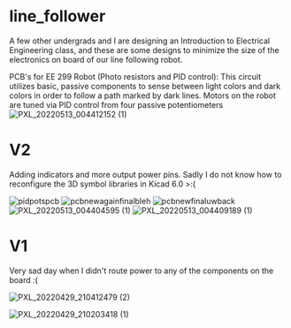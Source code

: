 # line_follower 
A few other undergrads and I are designing an Introduction to Electrical Engineering class,
and these are some designs to minimize the size of the electronics on board of our line following robot.

PCB's for EE 299 Robot (Photo resistors and PID control):
This circuit utilizes basic, passive components to sense between light colors and dark colors in order
to follow a path marked by dark lines. Motors on the robot are tuned via PID control from four passive 
potentiometers
![PXL_20220513_004412152 (1)](https://user-images.githubusercontent.com/12982852/168209117-721c6153-a17a-43f6-9ff0-e290ffe4356e.jpg)


# V2
Adding indicators and more output power pins. Sadly I do not know how to reconfigure the 3D symbol libraries in Kicad 6.0 >:(

![pidpotspcb](https://user-images.githubusercontent.com/12982852/166138651-8010161b-b908-4a82-b0c4-ca2eb5fced35.png)
![pcbnewagainfinalbleh](https://user-images.githubusercontent.com/12982852/166138654-35e754d1-d351-4563-9356-af009bc77895.png)
![pcbnewfinaluwback](https://user-images.githubusercontent.com/12982852/166138668-237ab293-08eb-4261-9b23-a5e4398a4b6d.png)
![PXL_20220513_004404595 (1)](https://user-images.githubusercontent.com/12982852/168209240-484869ed-63f2-45dc-badb-c63eaefc4880.jpg)
![PXL_20220513_004409189 (1)](https://user-images.githubusercontent.com/12982852/168209243-83a6a015-52bb-4289-876a-4ff639c6b95f.jpg)



# V1
Very sad day when I didn't route power to any of the components on the board :(

![PXL_20220429_210412479 (2)](https://user-images.githubusercontent.com/12982852/166135874-4dfa9766-151f-4d3f-a9d9-95cdeea9905e.jpg)

![PXL_20220429_210203418 (1)](https://user-images.githubusercontent.com/12982852/166135889-7cd48de2-6b54-4e8d-ae40-74ade34b28e5.jpg)


